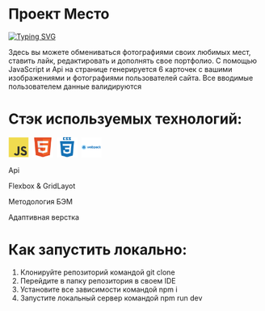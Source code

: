 # Проект Место
[![Typing SVG](https://readme-typing-svg.herokuapp.com?color=%2336BCF7&lines=Социальная+сеть+для+путишественников)](https://git.io/typing-svg)

Здесь вы можете обмениваться фотографиями своих любимых мест, ставить лайк, редактировать и дополнять свое портфолио. 
С помощью JavaScript и Api на странице генерируется 6 карточек с вашими изображениями и фотографиями пользователей сайта.
Все вводимые пользователем данные валидируются

 # Cтэк используемых технологий:
 <div>
   <img src="https://github.com/devicons/devicon/blob/master/icons/javascript/javascript-original.svg" title="JavaScript" width="40" height="40">&nbsp;
   <img src="https://github.com/devicons/devicon/blob/master/icons/html5/html5-original.svg" title="HTML5" alt="HTML" width="40" height="40"/>&nbsp;
   <img src="https://github.com/devicons/devicon/blob/master/icons/css3/css3-plain-wordmark.svg"  title="CSS3" alt="CSS" width="40" height="40"/>&nbsp;
   <img src="https://github.com/devicons/devicon/blob/master/icons/webpack/webpack-original-wordmark.svg" title="Webpack" width="40" height="40">&nbsp;
   <p>Api</p>
   <p>Flexbox & GridLayot</p>
   <p>Методология БЭМ</p>
   <p>Адаптивная верстка</p>
 </div>

  # Как запустить локально:
  1. Клонируйте репозиторий командой git clone 
  2. Перейдите в папку репозитория в своем IDE
  3. Установите все зависимости командой npm i
  4. Запустите локальный сервер командой npm run dev
